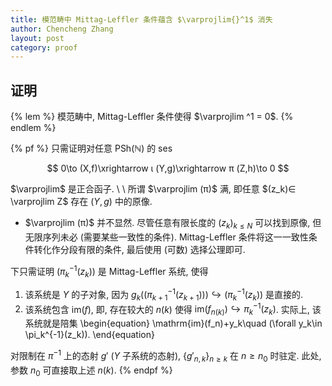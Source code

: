 ```yaml
---
title: 模范畴中 Mittag-Leffler 条件蕴含 $\varprojlim{}^1$ 消失
author: Chencheng Zhang
layout: post
category: proof
---
```


## 证明

{% lem %}
模范畴中, Mittag-Leffler 条件使得 $\varprojlim ^1 = 0$.
{% endlem %}

{% pf %}
只需证明对任意 $\mathrm{PSh}(\mathbb N)$ 的 ses

$$
0\to (X,f)\xrightarrow ι (Y,g)\xrightarrow π (Z,h)\to 0
$$

$\varprojlim$ 是正合函子.
\\
\\
所谓 $\varprojlim (π)$ 满, 即任意 $(z_k)∈ \varprojlim Z$ 存在 $(Y,g)$ 中的原像.

* $\varprojlim (π)$ 并不显然. 尽管任意有限长度的 $(z_k)_{k ≤ N}$ 可以找到原像, 但无限序列未必 (需要某些一致性的条件). Mittag-Leffler 条件将这一一致性条件转化作分段有限的条件, 最后使用 (可数) 选择公理即可.

下只需证明 $(π_k^{-1}(z_k))$ 是 Mittag-Leffler 系统, 使得

1. 该系统是 $Y$ 的子对象, 因为 $g_k((\pi_{k+1}^{-1}(z_{k+1})))\hookrightarrow (\pi_k^{-1}(z_k))$ 是直接的.
2. 该系统包含 $\mathrm{im}(f)$, 即, 存在较大的 $n(k)$ 使得 $\mathrm{im}(f_{n(k)})\hookrightarrow \pi_{k}^{-1}(z_k)$. 实际上, 该系统就是陪集
    \begin{equation}
    \mathrm{im}(f_n)+y_k\quad (\forall y_k\in \pi_k^{-1}(z_k)).
    \end{equation}

对限制在 $\pi^{-1}$ 上的态射 $g'$ ($Y$ 子系统的态射), $\{g'_{n,k}\}_{n\geq k}$ 在 $n\geq n_0$ 时驻定. 此处, 参数 $n_0$ 可直接取上述 $n(k)$.
{% endpf %}
